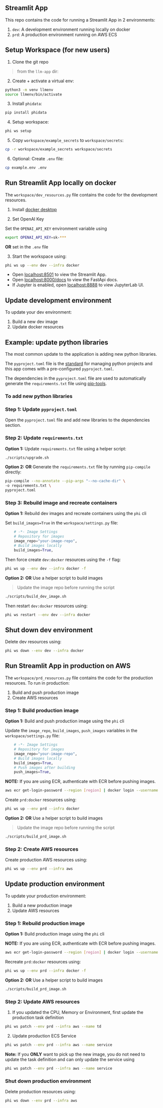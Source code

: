 ## Streamlit App

This repo contains the code for running a Streamlit App in 2 environments:

1. `dev`: A development environment running locally on docker
2. `prd`: A production environment running on AWS ECS

## Setup Workspace (for new users)

1. Clone the git repo

> from the `llm-app` dir:

2. Create + activate a virtual env:

```sh
python3 -m venv llmenv
source llmenv/bin/activate
```

3. Install `phidata`:

```sh
pip install phidata
```

4. Setup workspace:

```sh
phi ws setup
```

5. Copy `workspace/example_secrets` to `workspace/secrets`:

```sh
cp -r workspace/example_secrets workspace/secrets
```

6. Optional: Create `.env` file:

```sh
cp example.env .env
```

## Run Streamlit App locally on docker

The `workspace/dev_resources.py` file contains the code for the development resources.

1. Install [docker desktop](https://www.docker.com/products/docker-desktop)

2. Set OpenAI Key

Set the `OPENAI_API_KEY` environment variable using

```sh
export OPENAI_API_KEY=sk-***
```

**OR** set in the `.env` file

3. Start the workspace using:

```sh
phi ws up --env dev --infra docker
```

- Open [localhost:8501](http://localhost:8501) to view the Streamlit App.
- Open [localhost:8000/docs](http://localhost:8000/docs) to view the FastApi docs.
- If Jupyter is enabled, open [localhost:8888](http://localhost:8888) to view JupyterLab UI.

## Update development environment

To update your dev environment:

1. Build a new dev image
2. Update docker resources

## Example: update python libraries

The most common update to the application is adding new python libraries.

The `pyproject.toml` file is the [standard](https://peps.python.org/pep-0621/) for managing python projects and this app comes with a pre-configured `pyproject.toml`.

The dependencies in the `pyproject.toml` file are used to automatically generate the `requirements.txt` file using [pip-tools](https://pip-tools.readthedocs.io/en/latest/).

### To add new python libraries

### Step 1: Update `pyproject.toml`

Open the `pyproject.toml` file and add new libraries to the dependencies section.

### Step 2: Update `requirements.txt`

**Option 1:** Update `requirements.txt` file using a helper script:

```sh
./scripts/upgrade.sh
```

**Option 2:** **OR** Generate the `requirements.txt` file by running `pip-compile` directly:

```sh
pip-compile --no-annotate --pip-args "--no-cache-dir" \
-o requirements.txt \
pyproject.toml
```

### Step 3: Rebuild image and recreate containers

**Option 1:** Rebuild dev images and recreate containers using the `phi` cli

Set `build_images=True` in the `workspace/settings.py` file:

```python
    # -*- Image Settings
    # Repository for images
    image_repo="your-image-repo",
    # Build images locally
    build_images=True,
```

Then force create `dev:docker` resources using the `-f` flag:

```sh
phi ws up --env dev --infra docker -f
```

**Option 2:** **OR** Use a helper script to build images

> Update the image repo before running the script

```sh
./scripts/build_dev_image.sh
```

Then restart `dev:docker` resources using:

```sh
phi ws restart --env dev --infra docker
```

## Shut down dev environment

Delete dev resources using:

```sh
phi ws down --env dev --infra docker
```

## Run Streamlit App in production on AWS

The `workspace/prd_resources.py` file contains the code for the production resources. To run in production:

1. Build and push production image
2. Create AWS resources

### Step 1: Build production image

**Option 1:** Build and push production image using the `phi` cli

Update the `image_repo`, `build_images`, `push_images` variables in the `workspace/settings.py` file:

```python
    # -*- Image Settings
    # Repository for images
    image_repo="your-image-repo",
    # Build images locally
    build_images=True,
    # Push images after building
    push_images=True,
```

**NOTE:** If you are using ECR, authenticate with ECR before pushing images.

```sh
aws ecr get-login-password --region [region] | docker login --username AWS --password-stdin [account].dkr.ecr.[region].amazonaws.com
```

Create `prd:docker` resources using:

```sh
phi ws up --env prd --infra docker
```

**Option 2:** **OR** Use a helper script to build images

> Update the image repo before running the script

```sh
./scripts/build_prd_image.sh
```

### Step 2: Create AWS resources

Create production AWS resources using:

```sh
phi ws up --env prd --infra aws
```

## Update production environment

To update your production environment:

1. Build a new production image
2. Update AWS resources

### Step 1: Rebuild production image

**Option 1:** Build production image using the `phi` cli

**NOTE:** If you are using ECR, authenticate with ECR before pushing images.

```sh
aws ecr get-login-password --region [region] | docker login --username AWS --password-stdin [account].dkr.ecr.[region].amazonaws.com
```

Recreate `prd:docker` resources using:

```sh
phi ws up --env prd --infra docker -f
```

**Option 2:** **OR** Use a helper script to build images

```sh
./scripts/build_prd_image.sh
```

### Step 2: Update AWS resources

1. If you updated the CPU, Memory or Environment, first update the production task definition

```sh
phi ws patch --env prd --infra aws --name td
```

2. Update production ECS Service

```sh
phi ws patch --env prd --infra aws --name service
```

**Note:** If you **ONLY** want to pick up the new image, you do not need to update the task definition and can only update the service using

```sh
phi ws patch --env prd --infra aws --name service
```

### Shut down production environment

Delete production resources using:

```sh
phi ws down --env prd --infra aws
```
